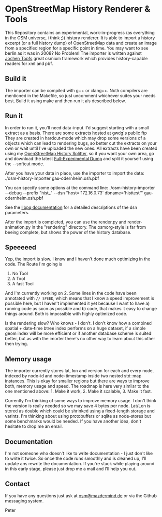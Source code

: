 # OpenStreetMap History Renderer & Tools
This Repository contains an experimental, work-in-progress (as everything in the OSM universe, i think ;)) history renderer. It is able to import a history excerpt (or a full history dump) of OpenStreetMap data and create an image from a specified region for a specific point in time. You may want to see berlin as it was in 2008? No Problem! The importer is written against [Jochen Topfs](https://github.com/joto) great osmium framework which provides history-capable readers for xml and pbf.

## Build it
The importer can be compiled with g++ or clang++. Noth compilers are mentioned in the Makefile, so just uncomment whichever suites your needs best. Build it using make and then run it als described below.

## Run it
In order to run it, you'll need data-input. I'd suggest starting with a small extract as a basis. There are some extracts [hosted at gwdg's public ftp](http://ftp5.gwdg.de/pub/misc/openstreetmap/osm-full-history-extracts/110418/hardcut-bbox-pbf/) They are created in hardcut-mode which may drop some versions of a objects which can lead to rendering bugs, so better cut the extracts on your own or wait until I've uploaded the new ones.
All extracts have been created using my [OpenStreetMap History Splitter](https://raw.github.com/MaZderMind/osm-history-splitter/), so if you want your own area, go and download the latest [Full-Experimental Dump](http://planet.osm.org/full-experimental/) and split it yourself using the --softcut mode.

After you have your data in place, use the importer to import the data:
 ./osm-history-importer gau-odernheim.osh.pbf

You can specify some options at the command line:
 ./osm-history-importer --debug --prefix "hist_" --dsn "host='172.16.0.73' dbname='histtest'" gau-odernheim.osh.pbf

See the [libpq documentation](http://www.postgresql.org/docs/8.1/static/libpq.html#LIBPQ-CONNECT) for a detailed descriptions of the dsn parameters.

After the import is completed, you can use the render.py and render-animation.py in the "rendering" directory. The osmorg-style is far from beeing complete, but shows the power of the history database.

## Speeeeed
Yep, the import is slow. I know and I haven't done much optimizing in the code. The Route I'm going is

 1. No Tool
 2. A Tool
 3. A fast Tool

And I'm currently working on 2. Some lines in the code have been annotated with `// SPEED`, which means that I know a speed improvement is possible here, but I haven't implemented it yet because I want to have a) running code as soon as possible and b) code, that makes it easy to change things around. Both is impossible with highly optimized code.

Is the rendering slow? Who knows - I don't. I don't know how a combined spatial + date-time btree index performs on a huge dataset, if a simple geom index will be more efficient or if another database scheme is suited better, but as with the imorter there's no other way to learn about this other then trying.

## Memory usage
The importer currently stores lat, lon and version for each and every node, indexed by node-id and node-timestamp inside two nested std::map instances. This is okay for smaller regions but there are ways to improve both, memory usage and speed. The roadmap is here very similar to the one mentioned above: 1. Make it work, 2. Make it scalable, 3. Make it fast.

Currently I'm thinking of some ways to improve memory usage. I don't think the version is really needed so we may save 4 bytes per node. Lat/Lon is stored as double which could be shrinked using a fixed-length storage and varints. I'm thinking about using protobuffers or sqlite as node-stores but some benchmarks would be needed. If you have another idea, don't hesitate to drop me an email.

## Documentation
I'm not someone who doesn't like to write documentation - I just don't like to write it twice. So once the code runs smoothly and is cleaned up, I'll update ans rewrite the documentation. If you're stuck while playing around in this early stage, please just drop me a mail and I'll help you out.

## Contact
If you have any questions just ask at osm@mazdermind.de or via the Github messaging system.

Peter

